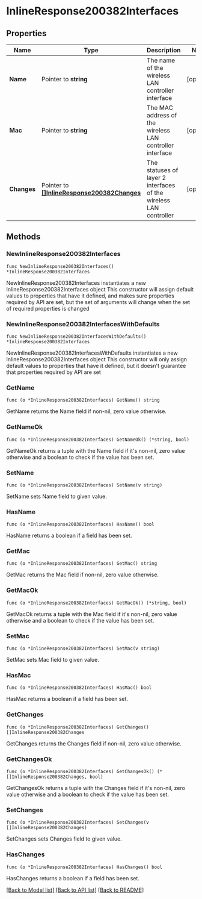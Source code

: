 # InlineResponse200382Interfaces

## Properties

Name | Type | Description | Notes
------------ | ------------- | ------------- | -------------
**Name** | Pointer to **string** | The name of the wireless LAN controller interface | [optional] 
**Mac** | Pointer to **string** | The MAC address of the wireless LAN controller interface | [optional] 
**Changes** | Pointer to [**[]InlineResponse200382Changes**](InlineResponse200382Changes.md) | The statuses of layer 2 interfaces of the wireless LAN controller | [optional] 

## Methods

### NewInlineResponse200382Interfaces

`func NewInlineResponse200382Interfaces() *InlineResponse200382Interfaces`

NewInlineResponse200382Interfaces instantiates a new InlineResponse200382Interfaces object
This constructor will assign default values to properties that have it defined,
and makes sure properties required by API are set, but the set of arguments
will change when the set of required properties is changed

### NewInlineResponse200382InterfacesWithDefaults

`func NewInlineResponse200382InterfacesWithDefaults() *InlineResponse200382Interfaces`

NewInlineResponse200382InterfacesWithDefaults instantiates a new InlineResponse200382Interfaces object
This constructor will only assign default values to properties that have it defined,
but it doesn't guarantee that properties required by API are set

### GetName

`func (o *InlineResponse200382Interfaces) GetName() string`

GetName returns the Name field if non-nil, zero value otherwise.

### GetNameOk

`func (o *InlineResponse200382Interfaces) GetNameOk() (*string, bool)`

GetNameOk returns a tuple with the Name field if it's non-nil, zero value otherwise
and a boolean to check if the value has been set.

### SetName

`func (o *InlineResponse200382Interfaces) SetName(v string)`

SetName sets Name field to given value.

### HasName

`func (o *InlineResponse200382Interfaces) HasName() bool`

HasName returns a boolean if a field has been set.

### GetMac

`func (o *InlineResponse200382Interfaces) GetMac() string`

GetMac returns the Mac field if non-nil, zero value otherwise.

### GetMacOk

`func (o *InlineResponse200382Interfaces) GetMacOk() (*string, bool)`

GetMacOk returns a tuple with the Mac field if it's non-nil, zero value otherwise
and a boolean to check if the value has been set.

### SetMac

`func (o *InlineResponse200382Interfaces) SetMac(v string)`

SetMac sets Mac field to given value.

### HasMac

`func (o *InlineResponse200382Interfaces) HasMac() bool`

HasMac returns a boolean if a field has been set.

### GetChanges

`func (o *InlineResponse200382Interfaces) GetChanges() []InlineResponse200382Changes`

GetChanges returns the Changes field if non-nil, zero value otherwise.

### GetChangesOk

`func (o *InlineResponse200382Interfaces) GetChangesOk() (*[]InlineResponse200382Changes, bool)`

GetChangesOk returns a tuple with the Changes field if it's non-nil, zero value otherwise
and a boolean to check if the value has been set.

### SetChanges

`func (o *InlineResponse200382Interfaces) SetChanges(v []InlineResponse200382Changes)`

SetChanges sets Changes field to given value.

### HasChanges

`func (o *InlineResponse200382Interfaces) HasChanges() bool`

HasChanges returns a boolean if a field has been set.


[[Back to Model list]](../README.md#documentation-for-models) [[Back to API list]](../README.md#documentation-for-api-endpoints) [[Back to README]](../README.md)



